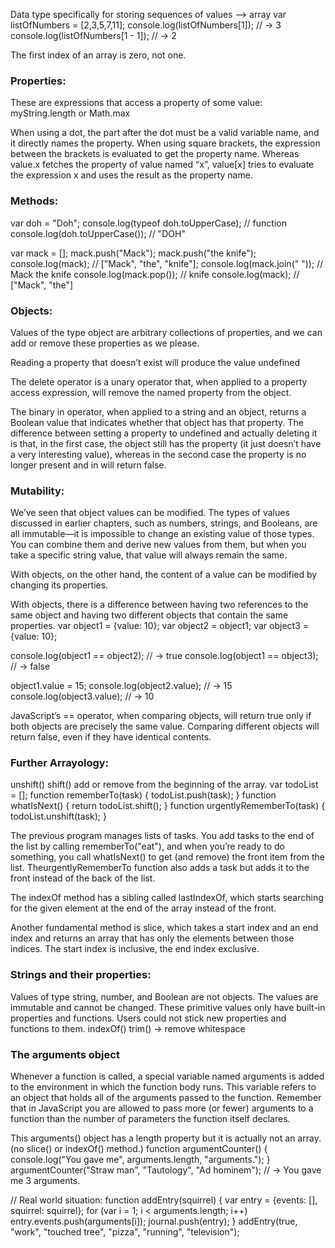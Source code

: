 Data type specifically for storing sequences of values --> array
var listOfNumbers = [2,3,5,7,11];
console.log(listOfNumbers[1]);
// -> 3
console.log(listOfNumbers[1 - 1]);
// -> 2

The first index of an array is zero, not one.
### Properties:
These are expressions that access a property of some value: myString.length or Math.max

When using a dot, the part after the dot must be a valid variable name, and it directly names the property. When using square brackets, the expression between the brackets is evaluated to get the property name. Whereas value.x fetches the property of value named “x”, value[x] tries to evaluate the expression x and uses the result as the property name.

### Methods:

var doh = "Doh";
console.log(typeof doh.toUpperCase); // function
console.log(doh.toUpperCase()); // "DOH"

var mack = [];
mack.push("Mack");
mack.push("the knife");
console.log(mack); // ["Mack", "the", "knife"];
console.log(mack.join(" ")); // Mack the knife
console.log(mack.pop()); // knife
console.log(mack); // ["Mack", "the"]

### Objects:
Values of the type object are arbitrary collections of properties, and we can add or remove these properties as we please.

Reading a property that doesn’t exist will produce the value undefined

The delete operator is a unary operator that, when applied to a property access expression, will remove the named property from the object.

The binary in operator, when applied to a string and an object, returns a Boolean value that indicates whether that object has that property. The difference between setting a property to undefined and actually deleting it is that, in the first case, the object still has the property (it just doesn’t have a very interesting value), whereas in the second case the property is no longer present and in will return false.

### Mutability:

We’ve seen that object values can be modified. The types of values discussed in earlier chapters, such as numbers, strings, and Booleans, are all immutable—it is impossible to change an existing value of those types. You can combine them and derive new values from them, but when you take a specific string value, that value will always remain the same.

With objects, on the other hand, the content of a value can be modified by changing its properties.

With objects, there is a difference between having two references to the same object and having two different objects that contain the same properties.
var object1 = {value: 10};
var object2 = object1;
var object3 = {value: 10};

console.log(object1 == object2);
// → true
console.log(object1 == object3);
// → false

object1.value = 15;
console.log(object2.value);
// → 15
console.log(object3.value);
// → 10

JavaScript’s == operator, when comparing objects, will return true only if both objects are precisely the same value. Comparing different objects will return false, even if they have identical contents.

### Further Arrayology:

unshift()
shift()
add or remove from the beginning of the array.
var todoList = [];
function rememberTo(task) {
  todoList.push(task);
}
function whatIsNext() {
  return todoList.shift();
}
function urgentlyRememberTo(task) {
  todoList.unshift(task);
}

The previous program manages lists of tasks. You add tasks to the end of the list by calling rememberTo("eat"), and when you’re ready to do something, you call whatIsNext() to get (and remove) the front item from the list. TheurgentlyRememberTo function also adds a task but adds it to the front instead of the back of the list.

The indexOf method has a sibling called lastIndexOf, which starts searching for the given element at the end of the array instead of the front.

Another fundamental method is slice, which takes a start index and an end index and returns an array that has only the elements between those indices. The start index is inclusive, the end index exclusive.

### Strings and their properties:
Values of type string, number, and Boolean are not objects. The values are immutable and cannot be changed. These primitive values only have built-in properties and functions. Users could not stick new properties and functions to them.
indexOf()
trim() -> remove whitespace

### The arguments object
Whenever a function is called, a special variable named arguments is added to the environment in which the function body runs. This variable refers to an object that holds all of the arguments passed to the function. Remember that in JavaScript you are allowed to pass more (or fewer) arguments to a function than the number of parameters the function itself declares.

This arguments() object has a length property but it is actually not an array. (no slice() or indexOf() method.)
function argumentCounter() {
  console.log("You gave me", arguments.length, "arguments.");
}
argumentCounter("Straw man", "Tautology", "Ad hominem");
// → You gave me 3 arguments.

// Real world situation:
function addEntry(squirrel) {
  var entry = {events: [], squirrel: squirrel};
  for (var i = 1; i < arguments.length; i++)
    entry.events.push(arguments[i]);
  journal.push(entry);
}
addEntry(true, "work", "touched tree", "pizza",
        "running", "television");
